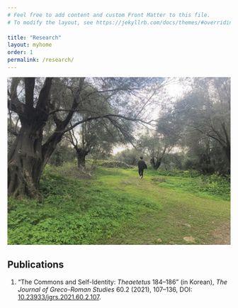 ```yaml
---
# Feel free to add content and custom Front Matter to this file.
# To modify the layout, see https://jekyllrb.com/docs/themes/#overriding-theme-defaults

title: "Research"
layout: myhome
order: 1
permalink: /research/
---
```

![Way](/IMG_1464.JPG)

## Publications
 1. “The Commons and Self-Identity: _Theaetetus_ 184–186” (in Korean), _The Journal of Greco-Roman Studies_ 60.2 (2021), 107–136,
DOI: [10.23933/jgrs.2021.60.2.107](https://doi.org/10.23933/jgrs.2021.60.2.107).

<!-- (Photo by ) -->